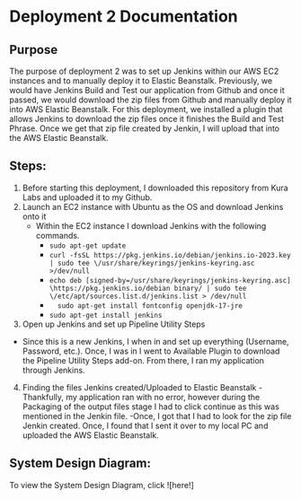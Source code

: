 # Deployment 2 Documentation
## Purpose
The purpose of deployment 2 was to set up Jenkins within our AWS EC2 instances and to manually deploy it to Elastic Beanstalk. Previously, we would have Jenkins Build and Test our application from Github and once it passed, we would download the zip files from Github and manually deploy it into AWS Elastic Beanstalk. For this deployment, we installed a plugin that allows Jenkins to download the zip files once it finishes the Build and Test Phrase. Once we get that zip file created by Jenkin, I will upload that into the AWS Elastic Beanstalk.

## Steps:
1. Before starting this deployment, I downloaded this repository from Kura Labs and uploaded it to my Github.
2. Launch an EC2 instance with Ubuntu as the OS and download Jenkins onto it
   - Within the EC2 instance I download Jenkins with the following commands.
       - `sudo apt-get update`
       - `curl -fsSL https://pkg.jenkins.io/debian/jenkins.io-2023.key | sudo tee \/usr/share/keyrings/jenkins-keyring.asc >/dev/null`
       - `echo deb [signed-by=/usr/share/keyrings/jenkins-keyring.asc] \https://pkg.jenkins.io/debian binary/ | sudo tee \/etc/apt/sources.list.d/jenkins.list > /dev/null`
       - `  sudo apt-get install fontconfig openjdk-17-jre`
       - `sudo apt-get install jenkins`
3. Open up Jenkins and set up Pipeline Utility Steps
  - Since this is a new Jenkins, I when in and set up everything (Username, Password, etc.). Once, I was in I went to Available Plugin to download the Pipeline Utility Steps add-on. From there, I ran my application through Jenkins.
4. Finding the files Jenkins created/Uploaded to Elastic Beanstalk
  -Thankfully, my application ran with no error, however during the Packaging of the output files stage I had to click continue as this was mentioned in the Jenkin file.
  -Once, I got that I had to look for the zip file Jenkin created. Once, I found that I sent it over to my local PC and uploaded the AWS Elastic Beanstalk.

## System Design Diagram:
To view the System Design Diagram, click ![here!]
